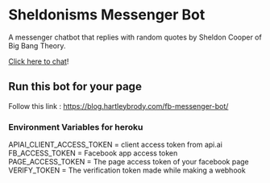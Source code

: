# Sheldonisms Messenger Bot

A messenger chatbot that replies with random quotes by Sheldon Cooper of Big Bang Theory.     

[Click here to chat](http://m.me/therealbazingaa)!


## Run this bot for your page

Follow this link : https://blog.hartleybrody.com/fb-messenger-bot/

### Environment Variables for heroku

APIAI_CLIENT_ACCESS_TOKEN = client access token from api.ai <br>
FB_ACCESS_TOKEN = Facebook app access token <br>
PAGE_ACCESS_TOKEN = The page access token of your facebook page <br>
VERIFY_TOKEN = The verification token made while making a webhook
